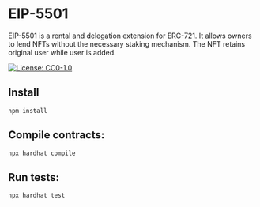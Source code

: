# EIP-5501

EIP-5501 is a rental and delegation extension for ERC-721. It allows owners to lend NFTs without the necessary staking mechanism. The NFT retains original user while user is added.

[![License: CC0-1.0](https://img.shields.io/badge/License-CC0-yellow.svg)](https://creativecommons.org/publicdomain/zero/1.0/)

## Install
```shell
npm install
```

## Compile contracts:
```shell
npx hardhat compile
```

## Run tests:
```shell
npx hardhat test
```
